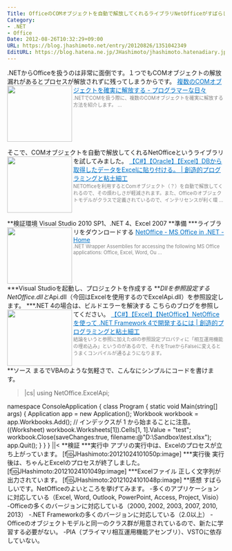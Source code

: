 ```yaml
---
Title: OfficeのCOMオブジェクトを自動で解放してくれるライブラリNetOfficeがすばらしい
Category:
- .NET
- Office
Date: 2012-08-26T10:32:29+09:00
URL: https://blog.jhashimoto.net/entry/20120826/1351042349
EditURL: https://blog.hatena.ne.jp/JHashimoto/jhashimoto.hatenadiary.jp/atom/entry/12921228815717255858
---
```


.NETからOfficeを扱うのは非常に面倒です。１つでもCOMオブジェクトの解放漏れがあるとプロセスが解放されずに残ってしまうからです。
<a href="http://jhashimoto.hatenadiary.jp/entry/20120217/1329525117" target="_blank" rel="nofollow"><img class="alignleft" align="left" border="0" src="http://capture.heartrails.com/150x130/shadow?http://jhashimoto.hatenadiary.jp/entry/20120217/1329525117" alt="" width="150" height="130" /></a><a style="color:#0070C5;" href="http://jhashimoto.hatenadiary.jp/entry/20120217/1329525117" target="_blank" rel="nofollow">複数のCOMオブジェクトを確実に解放する - プログラマーな日々</a><a href="http://b.hatena.ne.jp/entry/http://jhashimoto.hatenadiary.jp/entry/20120217/1329525117" target="_blank"><img border="0" src="http://b.hatena.ne.jp/entry/image/http://jhashimoto.hatenadiary.jp/entry/20120217/1329525117" alt="" /></a><br><span style="color: #808080;font-size: 80%;">.NETでCOMを扱う際に、複数のCOMオブジェクトを確実に解放する方法を紹介します。 ...</span><br style="clear:both;" />

そこで、COMオブジェクトを自動で解放してくれるNetOfficeというライブラリを試してみました。
<a href="http://pro.art55.jp/?eid=1304045" target="_blank"><img class="alignleft" align="left" border="0" src="http://capture.heartrails.com/150x130/shadow?http://pro.art55.jp/?eid=1304045" alt="" width="150" height="130" /></a><a style="color:#0070C5;" href="http://pro.art55.jp/?eid=1304045" target="_blank">【C#】【Oracle】【Excel】DBから取得したデータをExcelに貼り付ける。 | 創造的プログラミングと粘土細工</a><a href="http://b.hatena.ne.jp/entry/http://pro.art55.jp/?eid=1304045" target="_blank"><img border="0" src="http://b.hatena.ne.jp/entry/image/http://pro.art55.jp/?eid=1304045" alt="" /></a><br><span style="color: #808080;font-size: 80%;">NETOfficeを利用するとComオブジェクト（？）を自動で解放してくれるので、その煩わしさが軽減されます。また、Officeのオブジェクトモデルがクラスで定義されているので、インテリセンスが利く環 ...</span><br style="clear:both;" />

**検証環境
Visual Studio 2010 SP1、.NET 4、Excel 2007
**準備
***ライブラリをダウンロードする
<a href="http://netoffice.codeplex.com/" target="_blank"><img class="alignleft" align="left" border="0" src="http://capture.heartrails.com/150x130/shadow?http://netoffice.codeplex.com/" alt="" width="150" height="130" /></a><a style="color:#0070C5;" href="http://netoffice.codeplex.com/" target="_blank">NetOffice - MS Office in .NET - Home</a><a href="http://b.hatena.ne.jp/entry/http://netoffice.codeplex.com/" target="_blank"><img border="0" src="http://b.hatena.ne.jp/entry/image/http://netoffice.codeplex.com/" alt="" /></a><br><span style="color: #808080;font-size: 80%;">.NET Wrapper Assemblies for accessing the following MS Office applications:  Office, Excel, Word, Ou ...</span><br style="clear:both;" />
***Visual Studioを起動し、プロジェクトを作成する
***Dllを参照設定する
NetOffice.dllと*Api.dll（今回はExcelを使用するのでExcelApi.dll）を参照設定します。
***.NET 4の場合は、ビルドエラーを解決する
こちらのブログを参照してください。
<a href="http://pro.art55.jp/?eid=1304044" target="_blank"><img class="alignleft" align="left" border="0" src="http://capture.heartrails.com/150x130/shadow?http://pro.art55.jp/?eid=1304044" alt="" width="150" height="130" /></a><a style="color:#0070C5;" href="http://pro.art55.jp/?eid=1304044" target="_blank">【C#】【Excel】【NetOffice】NetOffice を使って .NET Framework 4で開発するには | 創造的プログラミングと粘土細工</a><a href="http://b.hatena.ne.jp/entry/http://pro.art55.jp/?eid=1304044" target="_blank"><img border="0" src="http://b.hatena.ne.jp/entry/image/http://pro.art55.jp/?eid=1304044" alt="" /></a><br><span style="color: #808080;font-size: 80%;">結論をいうと参照に加えたdllの参照設定プロパティに「相互運用機能の埋め込み」というのがあるので、それをTrueからFalseに変えるとうまくコンパイルが通るようになります。</span><br style="clear:both;" />
**ソース
まるでVBAのような気軽さで、こんなにシンプルにコードを書けます。
>|cs|
using NetOffice.ExcelApi;

namespace ConsoleApplication {
    class Program {
        static void Main(string[] args) {
            Application app = new Application();
            Workbook workbook = app.Workbooks.Add();
            // インデックスが 1 から始まることに注意。
            ((Worksheet) workbook.Worksheets[1]).Cells[1, 1].Value = "test";
            workbook.Close(saveChanges:true, filename:@"D:\Sandbox\test.xlsx");
            app.Quit();
        }
    }
}
||<
**検証
***実行中
アプリの実行中は、Excelのプロセスが立ち上がっています。
[f:id:JHashimoto:20121024101050p:image]
***実行後
実行後は、ちゃんとExcelのプロセスが終了しました。
[f:id:JHashimoto:20121024101049p:image]
***Excelファイル
正しく文字列が出力されています。
[f:id:JHashimoto:20121024101048p:image]
**感想
すばらしいです。NetOfficeのよいところを挙げてみます。
-多くのアプリケーションに対応している（Excel, Word, Outlook, PowerPoint, Access, Project, Visio）
-Officeの多くのバージョンに対応している（2000, 2002, 2003, 2007, 2010, 2013）
-.NET Frameworkの多くのバージョンに対応している（2.0以上）
-Officeのオブジェクトモデルと同一のクラス群が用意されているので、新たに学習する必要がない。
-PIA（プライマリ相互運用機能アセンブリ）、VSTOに依存していない。
